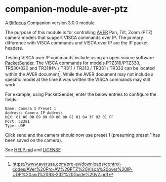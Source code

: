 # companion-module-aver-ptz
A [Bitfocus](https://github.com/bitfocus) Companion version 3.0.0 module.

The purpose of this module is for controlling [AVER](https://averusa.com/products/ptz-camera/) Pan, Tilt, Zoom (PTZ) camera models that support VISCA commands over IP. The primary difference with VISCA commands and VISCA over IP are the IP packet headers.

Testing VISCA over IP commands include using an open source software [PacketSender](https://packetsender.com/). The VISCA commands for models PTZ310/PTZ330, TR530/320 and TR311HN / TR311 / TR313 / TR331 / TR333 can be located within the AVER document[^1]. While the AVER document may not include a specific model at the time it was written the VISCA commands may still work.

For example, using PacketSender, enter the below entries to configure the fields:

```
Name: Camera 1 Preset 1
Address: Camera IP Address
HEX: 01 00 00 09 00 00 00 00 81 01 04 3F 02 01 FF
Port: 52381
Type: UDP
```
Click send and the camera should now use preset 1 (presuming preset 1 has been saved on the camera).

[^1]: https://www.averusa.com/pro-av/downloads/control-codes/AVer%20Pro-AV%20PTZ%20Visca%20over%20IP-UDP%20and%20RS-232%20Guide%20v2.pdf

See [HELP.md](./HELP.md) and [LICENSE](./LICENSE)